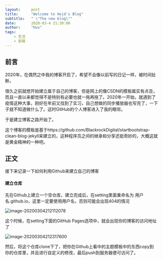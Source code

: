 ```yaml
---
layout:     post
title:      "Welcome to Hejd's Blog"
subtitle:   " \"The new blog\""
date:       2020-03-4 21:30:00
author:     "Hux"
tags:
    - 生活
    - 前端
---
```



## 前言

2020年，在偶然之中我的博客开启了，希望不会像以前写的日记一样，被时间扯断。

很久之前就想开始建立属于自己的博客，但是网上的像CSDN的模板属实有点丑，而且一直以来都觉得不是特别有必要也就一拖再拖了。2020年一开始，就遇到了疫情这种大事，刚好在年前又找到了实习，自己想做的同步播放器也写完了，一下子就不知道做什么了。这时GitHub的个人博客进入了我的眼帘。

于是建立博客之路开始了。

这个博客的模板是基于https://github.com/BlackrockDigital/startbootstrap-clean-blog-jekyll来建立的，这种程序员之间的继承和分享还挺奇妙的，大概这就是黄金精神的一种吧。



## 正文

接下来记录一下如何利用Github来建立自己的博客

#### 建立仓库

先在Github上建立一个空仓库，建立完成后，在setting里面重命名为 用户名.github.io，这里一定要使用用户名，否则可能会出现404的情况



![image-20200304212112078](http://kamiendr.github.io/img/in-post/2020-3-4-Create/1.png)



这个时候，在setting下面的GitHub Pages选项中，就会出现你的博客的访问地址了



![image-20200304212317600](http://kamiendr.github.io/img/img/in-post/2020-3-4-Create/2.png)



然后，将这个仓库clone下了，把你在Github上看中的主题模板中的东西copy到你的仓库里，并且进行自定义的修改，最后push到服务器便可访问了。